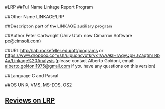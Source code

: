 #LRP
##Full Name
Linkage Report Program

##Other Name
LINKAGE/LRP

##Description
part of the LINKAGE auxiliary program

##Author
Peter Cartwright (Univ Utah, now Cimarron Software [pc@cimsoft.com](mailto:pc@cimsoft.com))

##URL
http://lab.rockefeller.edu/ott/programs or https://www.dropbox.com/sh/ulpuondvofkrvx1/AAAkIHrAqyQpHJlZaqtmTRb4a/Linkage%20Analysis (please contact Alberto Goldoni, email: alberto.goldoni1975@gmail.com if you have any questions on this version)

##Language
C and Pascal

##OS
UNIX, VMS, MS-DOS, OS2


## [Reviews on LRP](https://github.com/gaow/genetic-analysis-software/issues/287)